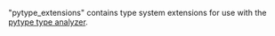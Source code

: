 "pytype_extensions" contains type system extensions for use with the
[pytype type analyzer](https://google.github.io/pytype/).
